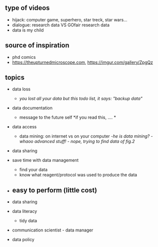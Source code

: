 ## type of videos

- hijack: computer game, superhero, star treck, star wars... 
- dialogue: research data VS GOfair research data
- data is my child

## source of inspiration

- phd comics
- https://theupturnedmicroscope.com, https://imgur.com/gallery/ZpgQz

## topics

- data loss
    - *you lost all your data but this todo list, it says: "backup data"*

- data documentation  
    - message to the future self *if you read this, .... *
 

- data access
    - data mining: on internet vs on your computer *-he is data mining?  -whaoo advanced stuff! - nope, trying to find data of fig.2* 

- data sharing

- save time with data management
    - find your data
    - know what reagent/protocol was used to produce the data
    
- easy to perform (little cost)    
    - 

- data sharing

- data literacy
    - tidy data

- communication scientist - data manager

- data policy